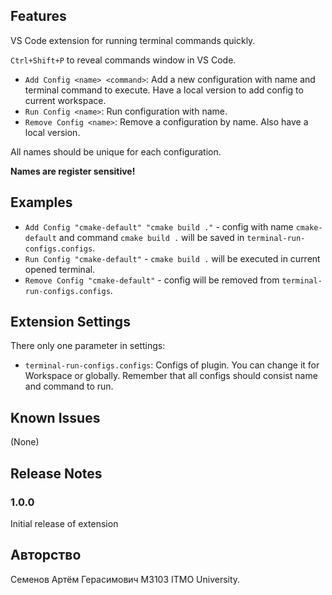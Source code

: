 ## Features

VS Code extension for running terminal commands quickly.

`Ctrl+Shift+P` to reveal commands window in VS Code.

- `Add Config <name> <command>`: Add a new configuration with name and terminal command to execute. Have a local version to add config to current workspace.
- `Run Config <name>`: Run configuration with name.
- `Remove Config <name>`: Remove a configuration by name. Also have a local version.

All names should be unique for each configuration.

**Names are register sensitive!**

## Examples

- `Add Config "cmake-default" "cmake build ."` - config with name `cmake-default` and command `cmake build .` will be saved in `terminal-run-configs.configs`.
- `Run Config "cmake-default"` - `cmake build .` will be executed in current opened terminal.
- `Remove Config "cmake-default"` - config will be removed from `terminal-run-configs.configs`.

## Extension Settings

There only one parameter in settings:

* `terminal-run-configs.configs`: Configs of plugin. You can change it for Workspace or globally. Remember that all configs should consist name and command to run.

## Known Issues

(None)

## Release Notes

### 1.0.0

Initial release of extension

## Авторство

Семенов Артём Герасимович М3103
ITMO University.